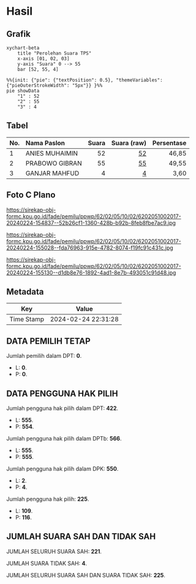 # Hasil

## Grafik

```mermaid
xychart-beta
    title "Perolehan Suara TPS"
    x-axis [01, 02, 03]
    y-axis "Suara" 0 --> 55
    bar [52, 55, 4]
```

```mermaid
%%{init: {"pie": {"textPosition": 0.5}, "themeVariables": {"pieOuterStrokeWidth": "5px"}} }%%
pie showData
    "1" : 52
    "2" : 55
    "3" : 4
```

## Tabel

| No. | Nama Paslon    | Suara | Suara (raw) | Persentase |
|:--- |:-------------- | -----:| -----------:| ----------:|
| 1   | ANIES MUHAIMIN | 52    | [52][p-1]   | 46,85      |
| 2   | PRABOWO GIBRAN | 55    | [55][p-2]   | 49,55      |
| 3   | GANJAR MAHFUD  | 4     | [4][p-3]    | 3,60       |


[p-1]: https://github.com/gigit-pemilu/pemilu-2024-62-kalimantan-tengah/blob/main/pilpres/hitung-suara/sub/62-kalimantan-tengah/sub/02-kotawaringin-timur/sub/05-baamang/sub/1002-baamang-tengah/sub/017-tps/sub/paslon-1.txt
[p-2]: https://github.com/gigit-pemilu/pemilu-2024-62-kalimantan-tengah/blob/main/pilpres/hitung-suara/sub/62-kalimantan-tengah/sub/02-kotawaringin-timur/sub/05-baamang/sub/1002-baamang-tengah/sub/017-tps/sub/paslon-2.txt
[p-3]: https://github.com/gigit-pemilu/pemilu-2024-62-kalimantan-tengah/blob/main/pilpres/hitung-suara/sub/62-kalimantan-tengah/sub/02-kotawaringin-timur/sub/05-baamang/sub/1002-baamang-tengah/sub/017-tps/sub/paslon-3.txt

## Foto C Plano

https://sirekap-obj-formc.kpu.go.id/fade/pemilu/ppwp/62/02/05/10/02/6202051002017-20240224-154837--52b26cf1-1360-428b-b92b-8feb8fbe7ac9.jpg

https://sirekap-obj-formc.kpu.go.id/fade/pemilu/ppwp/62/02/05/10/02/6202051002017-20240224-155028--fda76963-915e-4782-8074-f19fc91c431c.jpg

https://sirekap-obj-formc.kpu.go.id/fade/pemilu/ppwp/62/02/05/10/02/6202051002017-20240224-155130--d1db8e76-1892-4ad1-8e7b-493051c91d48.jpg


## Metadata

| Key        | Value               |
| ---------- | ------------------- |
| Time Stamp | 2024-02-24 22:31:28 |


## DATA PEMILIH TETAP

Jumlah pemilih dalam DPT: **0**.
 * L: **0**.
 * P: **0**.

## DATA PENGGUNA HAK PILIH

Jumlah pengguna hak pilih dalam DPT: **422**.
 * L: **555**.
 * P: **554**.

Jumlah pengguna hak pilih dalam DPTb: **566**.
 * L: **555**.
 * P: **555**.

Jumlah pengguna hak pilih dalam DPK: **550**.
 * L: **2**.
 * P: **4**.

Jumlah pengguna hak pilih: **225**.
 * L: **109**.
 * P: **116**.

## JUMLAH SUARA SAH DAN TIDAK SAH

JUMLAH SELURUH SUARA SAH: **221**.

JUMLAH SUARA TIDAK SAH: **4**.

JUMLAH SELURUH SUARA SAH DAN SUARA TIDAK SAH: **225**.


